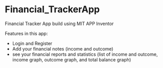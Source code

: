# Financial_TrackerApp
Financial Tracker App build using MIT APP Inventor

Features in this app:
- Login and Register
- Add your financial notes (income and outcome)
- see your financial reports and statistics (list of income and outcome, income graph, outcome graph, and total balance graph)
